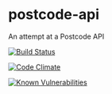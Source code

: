 # postcode-api
An attempt at a Postcode API

[![Build Status](https://travis-ci.com/mattbryce93/postcode-api.svg?branch=master)](https://travis-ci.com/mattbryce93/postcode-api)

[![Code Climate](https://codeclimate.com/github/mattbryce93/postcode-api/badges/gpa.svg)](https://codeclimate.com/github/mattbryce93/postcode-api)

[![Known Vulnerabilities](https://snyk.io/test/github/mattbryce93/postcode-api/badge.svg?targetFile=package.json)](https://snyk.io/test/github/mattbryce93/postcode-api?targetFile=package.json)